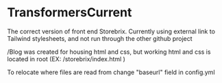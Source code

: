 # TransformersCurrent
The correct version of front end Storebrix. Currently using external link to Tailwind stylesheets, and not run through the other github project

/Blog was created for housing html and css, but working html and css is located in root (EX: /storebrix/index.html ) 

To relocate where files are read from change "baseurl" field in config.yml
